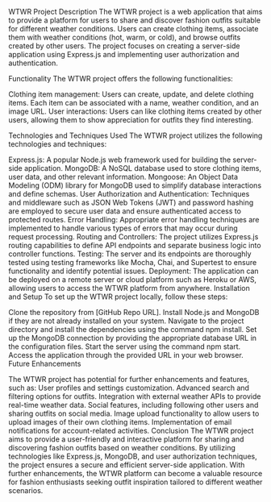 WTWR Project
Description
The WTWR project is a web application that aims to provide a platform for users to share and discover fashion outfits suitable for different weather conditions. Users can create clothing items, associate them with weather conditions (hot, warm, or cold), and browse outfits created by other users. The project focuses on creating a server-side application using Express.js and implementing user authorization and authentication.

Functionality
The WTWR project offers the following functionalities:

Clothing item management: Users can create, update, and delete clothing items. Each item can be associated with a name, weather condition, and an image URL.
User interactions: Users can like clothing items created by other users, allowing them to show appreciation for outfits they find interesting.

Technologies and Techniques Used
The WTWR project utilizes the following technologies and techniques:

Express.js: A popular Node.js web framework used for building the server-side application.
MongoDB: A NoSQL database used to store clothing items, user data, and other relevant information.
Mongoose: An Object Data Modeling (ODM) library for MongoDB used to simplify database interactions and define schemas.
User Authorization and Authentication: Techniques and middleware such as JSON Web Tokens (JWT) and password hashing are employed to secure user data and ensure authenticated access to protected routes.
Error Handling: Appropriate error handling techniques are implemented to handle various types of errors that may occur during request processing.
Routing and Controllers: The project utilizes Express.js routing capabilities to define API endpoints and separate business logic into controller functions.
Testing: The server and its endpoints are thoroughly tested using testing frameworks like Mocha, Chai, and Supertest to ensure functionality and identify potential issues.
Deployment: The application can be deployed on a remote server or cloud platform such as Heroku or AWS, allowing users to access the WTWR platform from anywhere.
Installation and Setup
To set up the WTWR project locally, follow these steps:

Clone the repository from [GitHub Repo URL].
Install Node.js and MongoDB if they are not already installed on your system.
Navigate to the project directory and install the dependencies using the command npm install.
Set up the MongoDB connection by providing the appropriate database URL in the configuration files.
Start the server using the command npm start.
Access the application through the provided URL in your web browser.
Future Enhancements

The WTWR project has potential for further enhancements and features, such as:
User profiles and settings customization.
Advanced search and filtering options for outfits.
Integration with external weather APIs to provide real-time weather data.
Social features, including following other users and sharing outfits on social media.
Image upload functionality to allow users to upload images of their own clothing items.
Implementation of email notifications for account-related activities.
Conclusion
The WTWR project aims to provide a user-friendly and interactive platform for sharing and discovering fashion outfits based on weather conditions. By utilizing technologies like Express.js, MongoDB, and user authorization techniques, the project ensures a secure and efficient server-side application. With further enhancements, the WTWR platform can become a valuable resource for fashion enthusiasts seeking outfit inspiration tailored to different weather scenarios.
